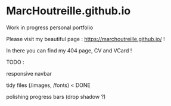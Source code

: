 # MarcHoutreille.github.io
Work in progress personal portfolio

Please visit my beautiful page : https://marchoutreille.github.io/ ! 

In there you can find my 404 page, CV and VCard !

TODO : 

responsive navbar

tidy files (/images, /fonts) < DONE

polishing progress bars (drop shadow ?)
